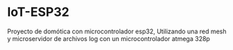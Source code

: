 # IoT-ESP32
Proyecto de domótica con microcontrolador esp32, Utilizando una red mesh y microservidor de archivos log con un microcontrolador atmega 328p
